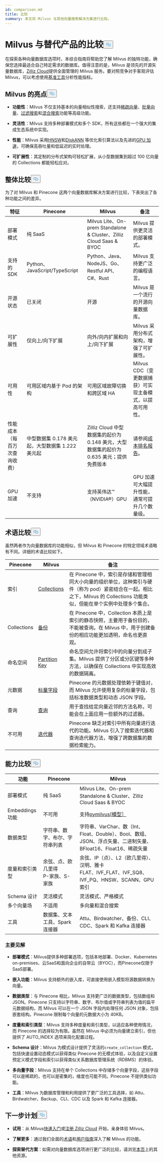 ```yaml
---
id: comparison.md
title: 比较
summary: 本文将 Milvus 与其他向量搜索解决方案进行比较。
---
```

<h1 id="Comparing-Milvus-with-Alternatives" class="common-anchor-header">Milvus 与替代产品的比较<button data-href="#Comparing-Milvus-with-Alternatives" class="anchor-icon" translate="no">
      <svg translate="no"
        aria-hidden="true"
        focusable="false"
        height="20"
        version="1.1"
        viewBox="0 0 16 16"
        width="16"
      >
        <path
          fill="#0092E4"
          fill-rule="evenodd"
          d="M4 9h1v1H4c-1.5 0-3-1.69-3-3.5S2.55 3 4 3h4c1.45 0 3 1.69 3 3.5 0 1.41-.91 2.72-2 3.25V8.59c.58-.45 1-1.27 1-2.09C10 5.22 8.98 4 8 4H4c-.98 0-2 1.22-2 2.5S3 9 4 9zm9-3h-1v1h1c1 0 2 1.22 2 2.5S13.98 12 13 12H9c-.98 0-2-1.22-2-2.5 0-.83.42-1.64 1-2.09V6.25c-1.09.53-2 1.84-2 3.25C6 11.31 7.55 13 9 13h4c1.45 0 3-1.69 3-3.5S14.5 6 13 6z"
        ></path>
      </svg>
    </button></h1><p>在探索各种向量数据库选项时，本综合指南将帮助您了解 Milvus 的独特功能，确保您选择最适合自己特定需求的数据库。值得注意的是，Milvus 是领先的开源矢量数据库，<a href="https://zilliz.com/cloud">Zilliz Cloud</a>提供全面管理的 Milvus 服务。要对照竞争对手客观评估 Milvus，可以考虑使用<a href="https://github.com/zilliztech/VectorDBBench#quick-start">基准工具</a>分析性能指标。</p>
<h2 id="Milvus-highlights" class="common-anchor-header">Milvus 的亮点<button data-href="#Milvus-highlights" class="anchor-icon" translate="no">
      <svg translate="no"
        aria-hidden="true"
        focusable="false"
        height="20"
        version="1.1"
        viewBox="0 0 16 16"
        width="16"
      >
        <path
          fill="#0092E4"
          fill-rule="evenodd"
          d="M4 9h1v1H4c-1.5 0-3-1.69-3-3.5S2.55 3 4 3h4c1.45 0 3 1.69 3 3.5 0 1.41-.91 2.72-2 3.25V8.59c.58-.45 1-1.27 1-2.09C10 5.22 8.98 4 8 4H4c-.98 0-2 1.22-2 2.5S3 9 4 9zm9-3h-1v1h1c1 0 2 1.22 2 2.5S13.98 12 13 12H9c-.98 0-2-1.22-2-2.5 0-.83.42-1.64 1-2.09V6.25c-1.09.53-2 1.84-2 3.25C6 11.31 7.55 13 9 13h4c1.45 0 3-1.69 3-3.5S14.5 6 13 6z"
        ></path>
      </svg>
    </button></h2><ul>
<li><p><strong>功能性</strong>：Milvus 不仅支持基本的向量相似性搜索，还支持<a href="https://milvus.io/docs/sparse_vector.md">稀疏向量</a>、<a href="https://milvus.io/docs/single-vector-search.md#Bulk-vector-search">批量向量</a>、<a href="https://milvus.io/docs/single-vector-search.md#Filtered-search">过滤搜索</a>和<a href="https://milvus.io/docs/multi-vector-search.md">混合搜索</a>功能等高级功能。</p></li>
<li><p><strong>灵活性</strong>：Milvus 支持多种部署模式和多个 SDK，所有这些都在一个强大的集成生态系统中实现。</p></li>
<li><p><strong>性能</strong>：Milvus 采用<a href="https://milvus.io/docs/index.md#HNSW">HNSW</a>和<a href="https://milvus.io/docs/disk_index.md">DiskANN</a> 等优化索引算法以及先进的<a href="https://milvus.io/docs/gpu_index.md">GPU 加速</a>，可确保高吞吐量和低延迟的实时处理。</p></li>
<li><p><strong>可扩展性</strong>：其定制的分布式架构可轻松扩展，从小型数据集到超过 100 亿向量的 Collections 都能轻松应对。</p></li>
</ul>
<h2 id="Overall-comparison" class="common-anchor-header">整体比较<button data-href="#Overall-comparison" class="anchor-icon" translate="no">
      <svg translate="no"
        aria-hidden="true"
        focusable="false"
        height="20"
        version="1.1"
        viewBox="0 0 16 16"
        width="16"
      >
        <path
          fill="#0092E4"
          fill-rule="evenodd"
          d="M4 9h1v1H4c-1.5 0-3-1.69-3-3.5S2.55 3 4 3h4c1.45 0 3 1.69 3 3.5 0 1.41-.91 2.72-2 3.25V8.59c.58-.45 1-1.27 1-2.09C10 5.22 8.98 4 8 4H4c-.98 0-2 1.22-2 2.5S3 9 4 9zm9-3h-1v1h1c1 0 2 1.22 2 2.5S13.98 12 13 12H9c-.98 0-2-1.22-2-2.5 0-.83.42-1.64 1-2.09V6.25c-1.09.53-2 1.84-2 3.25C6 11.31 7.55 13 9 13h4c1.45 0 3-1.69 3-3.5S14.5 6 13 6z"
        ></path>
      </svg>
    </button></h2><p>为了对 Milvus 和 Pinecone 这两个向量数据库解决方案进行比较，下表突出了各种功能之间的差异。</p>
<table>
<thead>
<tr><th>特征</th><th>Pinecone</th><th>Milvus</th><th>备注</th></tr>
</thead>
<tbody>
<tr><td>部署模式</td><td>纯 SaaS</td><td>Milvus Lite、On-prem Standalone &amp; Cluster、Zilliz Cloud Saas &amp; BYOC</td><td>Milvus 提供更灵活的部署模式。</td></tr>
<tr><td>支持的 SDK</td><td>Python、JavaScript/TypeScript</td><td>Python、Java、NodeJS、Go、Restful API、C#、Rust</td><td>Milvus 支持更广泛的编程语言。</td></tr>
<tr><td>开源状态</td><td>已关闭</td><td>开源</td><td>Milvus 是一个流行的开源向量数据库。</td></tr>
<tr><td>可扩展性</td><td>仅向上/向下扩展</td><td>向外/向内扩展和向上/向下扩展</td><td>Milvus 采用分布式架构，增强了可扩展性。</td></tr>
<tr><td>可用性</td><td>可用区域内基于 Pod 的架构</td><td>可用区域故障切换和跨区域 HA</td><td>Milvus CDC（变更数据捕获）可实现主备模式，以提高可用性。</td></tr>
<tr><td>性能成本（每百万次查询收费）</td><td>中型数据集 0.178 美元起，大型数据集 1.222 美元起</td><td>Zilliz Cloud 中型数据集的起价为 0.148 美元，大型数据集的起价为 0.635 美元；提供免费版本</td><td>请参阅<a href="https://zilliz.com/vector-database-benchmark-tool?database=ZillizCloud,Milvus,ElasticCloud,PgVector,Pinecone,QdrantCloud,WeaviateCloud&amp;dataset=medium&amp;filter=none,low,high&amp;tab=2">成本排名报告</a>。</td></tr>
<tr><td>GPU 加速</td><td>不支持</td><td>支持英伟达™（NVIDIA®）GPU</td><td>GPU 加速可大幅提升性能，通常可提升几个数量级。</td></tr>
</tbody>
</table>
<h2 id="Terminology-comparison" class="common-anchor-header">术语比较<button data-href="#Terminology-comparison" class="anchor-icon" translate="no">
      <svg translate="no"
        aria-hidden="true"
        focusable="false"
        height="20"
        version="1.1"
        viewBox="0 0 16 16"
        width="16"
      >
        <path
          fill="#0092E4"
          fill-rule="evenodd"
          d="M4 9h1v1H4c-1.5 0-3-1.69-3-3.5S2.55 3 4 3h4c1.45 0 3 1.69 3 3.5 0 1.41-.91 2.72-2 3.25V8.59c.58-.45 1-1.27 1-2.09C10 5.22 8.98 4 8 4H4c-.98 0-2 1.22-2 2.5S3 9 4 9zm9-3h-1v1h1c1 0 2 1.22 2 2.5S13.98 12 13 12H9c-.98 0-2-1.22-2-2.5 0-.83.42-1.64 1-2.09V6.25c-1.09.53-2 1.84-2 3.25C6 11.31 7.55 13 9 13h4c1.45 0 3-1.69 3-3.5S14.5 6 13 6z"
        ></path>
      </svg>
    </button></h2><p>虽然两者作为向量数据库的功能相似，但 Milvus 和 Pinecone 的特定领域术语略有不同。详细的术语比较如下。</p>
<table>
<thead>
<tr><th>Pinecone</th><th>Milvus</th><th>备注</th></tr>
</thead>
<tbody>
<tr><td>索引</td><td><a href="https://zilliz.com/comparison">Collections</a></td><td>在 Pinecone 中，索引是存储和管理相同大小向量的组织单位，这种索引与硬件（称为 pod）紧密结合在一起。相比之下，Milvus 的 Collections 功能类似，但能在单个实例中处理多个集合。</td></tr>
<tr><td>Collections</td><td><a href="https://milvus.io/docs/milvus_backup_overview.md#Milvus-Backup">备份</a></td><td>在 Pinecone 中，Collection 本质上是索引的静态快照，主要用于备份目的，不能被查询。在 Milvus 中，用于创建备份的相应功能更加透明，命名也更直观。</td></tr>
<tr><td>命名空间</td><td><a href="https://milvus.io/docs/use-partition-key.md#Use-Partition-Key">Partition Key</a></td><td>命名空间允许将索引中的向量分割成子集。Milvus 提供了分区或分区键等多种方法，以确保在 Collections 中实现高效的数据隔离。</td></tr>
<tr><td>元数据</td><td><a href="https://milvus.io/docs/boolean.md">标量字段</a></td><td>Pinecone 的元数据处理依赖于键值对，而 Milvus 允许使用复杂的标量字段，包括标准数据类型和动态 JSON 字段。</td></tr>
<tr><td>查询</td><td><a href="https://milvus.io/docs/single-vector-search.md">查询</a></td><td>用于查找给定向量近邻的方法名称，可能会在上面应用一些额外的过滤器。</td></tr>
<tr><td>不可用</td><td><a href="https://milvus.io/docs/with-iterators.md">迭代器</a></td><td>Pinecone 缺乏对索引中所有向量进行迭代的功能。Milvus 引入了搜索迭代器和查询迭代器方法，增强了跨数据集的数据检索能力。</td></tr>
</tbody>
</table>
<h2 id="Capability-comparison" class="common-anchor-header">能力比较<button data-href="#Capability-comparison" class="anchor-icon" translate="no">
      <svg translate="no"
        aria-hidden="true"
        focusable="false"
        height="20"
        version="1.1"
        viewBox="0 0 16 16"
        width="16"
      >
        <path
          fill="#0092E4"
          fill-rule="evenodd"
          d="M4 9h1v1H4c-1.5 0-3-1.69-3-3.5S2.55 3 4 3h4c1.45 0 3 1.69 3 3.5 0 1.41-.91 2.72-2 3.25V8.59c.58-.45 1-1.27 1-2.09C10 5.22 8.98 4 8 4H4c-.98 0-2 1.22-2 2.5S3 9 4 9zm9-3h-1v1h1c1 0 2 1.22 2 2.5S13.98 12 13 12H9c-.98 0-2-1.22-2-2.5 0-.83.42-1.64 1-2.09V6.25c-1.09.53-2 1.84-2 3.25C6 11.31 7.55 13 9 13h4c1.45 0 3-1.69 3-3.5S14.5 6 13 6z"
        ></path>
      </svg>
    </button></h2><table>
<thead>
<tr><th>功能</th><th>Pinecone</th><th>Milvus</th></tr>
</thead>
<tbody>
<tr><td>部署模式</td><td>纯 SaaS</td><td>Milvus Lite、On-prem Standalone &amp; Cluster、Zilliz Cloud Saas &amp; BYOC</td></tr>
<tr><td>Embeddings 功能</td><td>不可用</td><td>支持<a href="https://github.com/milvus-io/milvus-model">pymilvus[模型］</a></td></tr>
<tr><td>数据类型</td><td>字符串、数字、布尔、字符串列表</td><td>字符串、VarChar、数（Int、Float、Double）、Bool、数组、JSON、浮点矢量、二进制矢量、BFloat16、Float16、稀疏矢量</td></tr>
<tr><td>度量和索引类型</td><td>余弦、点、欧几里得<br/>P-家族、S-家族</td><td>余弦、IP（点）、L2（欧几里得）、汉明、雅卡<br/>FLAT、IVF_FLAT、IVF_SQ8、IVF_PQ、HNSW、SCANN、GPU 索引</td></tr>
<tr><td>Schema 设计</td><td>灵活模式</td><td>灵活模式、严格模式</td></tr>
<tr><td>多个向量场</td><td>不适用</td><td>多向量和混合搜索</td></tr>
<tr><td>工具</td><td>数据集、文本工具、Spark 连接器</td><td>Attu、Birdwatcher、备份、CLI、CDC、Spark 和 Kafka 连接器</td></tr>
</tbody>
</table>
<h3 id="Key-insights" class="common-anchor-header">主要见解</h3><ul>
<li><p><strong>部署模式</strong>：Milvus提供多种部署选项，包括本地部署、Docker、Kubernetes on-premises、云SaaS和面向企业的自带云（BYOC），而Pinecone仅限于SaaS部署。</p></li>
<li><p><strong>嵌入功能</strong>：Milvus 支持额外的嵌入库，可直接使用嵌入模型将源数据转换为向量。</p></li>
<li><p><strong>数据类型</strong>：与 Pinecone 相比，Milvus 支持更广泛的数据类型，包括数组和 JSON。Pinecone 只支持以字符串、数字、布尔值或字符串列表为值的扁平元数据结构，而 Milvus 可以在一个 JSON 字段内处理任何 JSON 对象，包括嵌套结构。Pinecone 限制每个向量的元数据大小为 40KB。</p></li>
<li><p><strong>度量和索引类型</strong>：Milvus 支持多种度量和索引类型，以适应各种使用情况，而 Pinecone 的选择较为有限。虽然在 Milvus 中必须为向量建立索引，但也提供了 AUTO_INDEX 选项来简化配置过程。</p></li>
<li><p><strong>Schema 设计</strong>：Milvus 为模式设计提供了灵活的<code translate="no">create_collection</code> 模式，包括快速设置动态模式以获得类似 Pinecone 的无模式体验，以及自定义设置预定义模式字段和索引以获得类似关系数据库管理系统（RDBMS）的体验。</p></li>
<li><p><strong>多向量字段</strong>：Milvus 支持在单个 Collections 中存储多个向量字段，这些字段可以是稀疏的，也可以是密集的，维度也可能不同。Pinecone 不提供类似功能。</p></li>
<li><p><strong>工具</strong>：Milvus 为数据库管理和利用提供了更广泛的工具选择，如 Attu、Birdwatcher、Backup、CLI、CDC 以及 Spark 和 Kafka 连接器。</p></li>
</ul>
<h2 id="Whats-next" class="common-anchor-header">下一步计划<button data-href="#Whats-next" class="anchor-icon" translate="no">
      <svg translate="no"
        aria-hidden="true"
        focusable="false"
        height="20"
        version="1.1"
        viewBox="0 0 16 16"
        width="16"
      >
        <path
          fill="#0092E4"
          fill-rule="evenodd"
          d="M4 9h1v1H4c-1.5 0-3-1.69-3-3.5S2.55 3 4 3h4c1.45 0 3 1.69 3 3.5 0 1.41-.91 2.72-2 3.25V8.59c.58-.45 1-1.27 1-2.09C10 5.22 8.98 4 8 4H4c-.98 0-2 1.22-2 2.5S3 9 4 9zm9-3h-1v1h1c1 0 2 1.22 2 2.5S13.98 12 13 12H9c-.98 0-2-1.22-2-2.5 0-.83.42-1.64 1-2.09V6.25c-1.09.53-2 1.84-2 3.25C6 11.31 7.55 13 9 13h4c1.45 0 3-1.69 3-3.5S14.5 6 13 6z"
        ></path>
      </svg>
    </button></h2><ul>
<li><p><strong>试用</strong>：从 Milvus<a href="https://milvus.io/docs/quickstart.md">快速入门</a>或<a href="https://docs.zilliz.com/docs/register-with-zilliz-cloud">注册 Zilliz Cloud</a> 开始，亲身体验 Milvus。</p></li>
<li><p><strong>了解更多</strong>：通过我们全面的<a href="/docs/zh/glossary.md">术语</a>和<a href="https://milvus.io/docs/manage-collections.md">用户指南</a>深入了解 Milvus 的功能。</p></li>
<li><p><strong>探索替代方案</strong>：如需对向量数据库选项进行更广泛的比较，请浏览<a href="https://zilliz.com/comparison">本页</a>上的其他资源。</p></li>
</ul>
